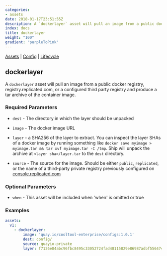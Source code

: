 ```yaml
---
categories:
- assets
date: 2018-01-17T23:51:55Z
description: A `dockerlayer` asset will pull an image from a public docker registry, registry.replicated.com, or a configured third party registry and produce a tar archive of the container image.
index: docs
title: dockerlayer
weight: "100"
gradient: "purpleToPink"
---
```


[Assets](/reference/assets/overview) | [Config](/reference/config/overview) | [Lifecycle](/referenc/lifecycle/overview)

## dockerlayer

A `dockerlayer` asset will pull an image from a public docker registry, registry.replicated.com, or a configured third party registry and produce a tar archive of the container image.





### Required Parameters


- `dest` - The directory in which the layer should be unpacked


- `image` - The docker image URL


- `layer` - a SHA256 of the layer to extract. You can inspect the layer SHAs of a docker image by running something like `docker save myimage > myimage.tar && tar xvf myimage.tar -C /tmp`. Ship will unpack the archive at `<layer sha>/layer.tar` to the `dest` directory.


- `source` - The source for the image. Should be either `public`, `replicated`, or the name of a third-party private registry previously configured on [console.replicated.com](https://console.replicated.com)



### Optional Parameters


- `when` - This asset will be included when 'when' is omitted or true


### Examples

```yaml
assets:
  v1:
    - dockerlayer:
        image: 'quay.io/cooltool-enterprise/configs:1.0.1'
        dest: config/
        source: quayio-private
        layer: f7126e84abc96fbc8495c33052724fad48115829e86987adbf556474f0ead5c1
```
